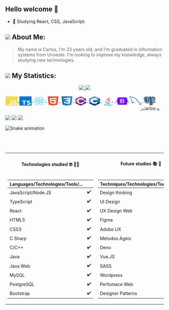 ## Hello welcome 👋 

- 🌱 Studying React, CSS, JavaScript.

## <img src="https://media.giphy.com/media/lJoqZWcFDAbvy/giphy.gif" width="25"> About Me:
> My name is Carlos, I'm 23 years old, and I'm graduated in information systems from Unoeste.
> I'm looking to improve my knowledge, always studying new technologies.

<!-- 
## :notebook_with_decorative_cover: Detailed information:

- Name: Carlos Eduardo Correia de Souza
- Age: 20Y
- University: UNOESTE - FIPP (information system)
- Living In: *** - São Paulo, Brazil
-->

## <img src="https://media.giphy.com/media/cj87CxfRtrUifF3Ryk/giphy.gif" width="25"> My Statistics:
<div align="center">
  <a href="https://github.com/UpShadow">
  <img height="165em" src="https://github-readme-stats.vercel.app/api?username=UpShadow&show_icons=true&theme=dracula&include_all_commits=true&count_private=true"/>
  <img height="165em" src="https://github-readme-stats.vercel.app/api/top-langs/?username=UpShadow&layout=compact&langs_count=7&theme=dracula"/>
</div>
<div style="display: inline_block"><br>
  <img align="center" alt="Js-icon" height="30" width="40" src="https://raw.githubusercontent.com/devicons/devicon/master/icons/javascript/javascript-plain.svg">
  <img align="center" alt="Ts-icon" height="30" width="40" src="https://raw.githubusercontent.com/devicons/devicon/master/icons/typescript/typescript-plain.svg">
  <img align="center" alt="React-icon" height="30" width="40" src="https://raw.githubusercontent.com/devicons/devicon/master/icons/react/react-original.svg">
  <img align="center" alt="HTML-icon" height="30" width="40" src="https://raw.githubusercontent.com/devicons/devicon/master/icons/html5/html5-original.svg">
  <img align="center" alt="CSS-icon" height="30" width="40" src="https://raw.githubusercontent.com/devicons/devicon/master/icons/css3/css3-original.svg">
  <img align="center" alt="Csharp-icon" height="30" width="40" src="https://raw.githubusercontent.com/devicons/devicon/master/icons/csharp/csharp-original.svg">
  <img align="center" alt="CPLUSPLUS-icon" height="30" width="40" src="https://raw.githubusercontent.com/devicons/devicon/master/icons/cplusplus/cplusplus-original.svg">
  <img align="center" alt="Java-icon" height="30" width="40" src="https://raw.githubusercontent.com/devicons/devicon/master/icons/java/java-original.svg">
  <img align="center" alt="Bootstrap-icon" height="30" width="40" src="https://raw.githubusercontent.com/devicons/devicon/master/icons/bootstrap/bootstrap-original.svg">
  <img align="center" alt="mysql-icon" height="30" width="40" src="https://raw.githubusercontent.com/devicons/devicon/master/icons/mysql/mysql-original.svg">
  <img align="center" alt="Postgresql-icon" height="30" width="40" src="https://raw.githubusercontent.com/devicons/devicon/master/icons/postgresql/postgresql-original.svg">
  
  <img align="right" alt="Carlos-pic" height="150" style="border-radius:50px;" src="https://media.discordapp.net/attachments/743243018769006603/972171195074117692/UpShadow.gif?width=676&height=676">
</div>
  
  ##
 
<div>
  <a href="https://www.linkedin.com/in/carlos-eduardo-correia-de-souza-275999219/" target="_blank"><img src="https://img.shields.io/badge/-LinkedIn-%230077B5?style=for-the-badge&logo=linkedin&logoColor=white" target="_blank"></a>
  <a href = "mailto: CarlosCorreia1002@gmail.com"><img src="https://img.shields.io/badge/-Gmail-%23EA4335?style=for-the-badge&logo=gmail&logoColor=white" target="_blank"></a>
  <a href="https://www.instagram.com/kadu_ziin/" target="_blank"><img src="https://img.shields.io/badge/-Instagram-%23E4405F?style=for-the-badge&logo=instagram&logoColor=white" target="_blank"></a>
</div>
 
  ![Snake animation](https://github.com/UpShadow/UpShadow/blob/output/github-contribution-grid-snake.svg)
 
</div>

<table align="center">
<tr><th>
  
  #### Technologies studied :nerd_face: :man_technologist:
  
</th><th>
  
#### Future studies :books: :rocket:

</th></tr>
<tr><td>

Languages/Technologies/Tools/...   | |
--------- | ------
JavaScript/Node.JS | :heavy_check_mark: |
TypeScript | :heavy_check_mark: |
React | :heavy_check_mark: |
HTML5 | :heavy_check_mark: |
CSS3 | :heavy_check_mark: |
C Sharp | :heavy_check_mark: |
C/C++ | :heavy_check_mark: |
Java | :heavy_check_mark: |
Java Web | :heavy_check_mark: |
MySQL | :heavy_check_mark: |
PostgreSQL | :heavy_check_mark: |
Bootstrap | :heavy_check_mark: |

</td>
<td>
  
Techniques/Technologies/Tools/...   | |
--------- | ------
Design thinking | :hourglass_flowing_sand: |
UI Design | :hourglass_flowing_sand: |
UX Design Web | :hourglass_flowing_sand: |
Figma | :hourglass_flowing_sand: |
Adobe UX | :hourglass_flowing_sand: |
Métodos Ágeis | :hourglass_flowing_sand: |
Deno | :hourglass_flowing_sand: |
Vue.JS | :hourglass_flowing_sand: |
SASS | :hourglass_flowing_sand: |
Wordpress | :hourglass_flowing_sand: |
Perfomace Web | :hourglass_flowing_sand: |
Designer Patterns | :hourglass_flowing_sand: |

</td>
</tr> 
</table>

